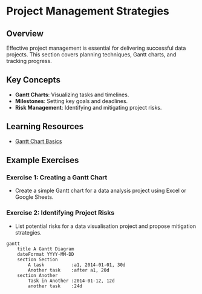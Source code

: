 # Project Management Strategies

## Overview
Effective project management is essential for delivering successful data projects. This section covers planning techniques, Gantt charts, and tracking progress.

## Key Concepts
- **Gantt Charts**: Visualizing tasks and timelines.
- **Milestones**: Setting key goals and deadlines.
- **Risk Management**: Identifying and mitigating project risks.

## Learning Resources
- [Gantt Chart Basics](https://www.smartsheet.com/gantt-chart)


## Example Exercises
### Exercise 1: Creating a Gantt Chart
- Create a simple Gantt chart for a data analysis project using Excel or Google Sheets.

### Exercise 2: Identifying Project Risks
- List potential risks for a data visualisation project and propose mitigation strategies.

```mermaid
gantt
    title A Gantt Diagram
    dateFormat YYYY-MM-DD
    section Section
        A task          :a1, 2014-01-01, 30d
        Another task    :after a1, 20d
    section Another
        Task in Another :2014-01-12, 12d
        another task    :24d
```